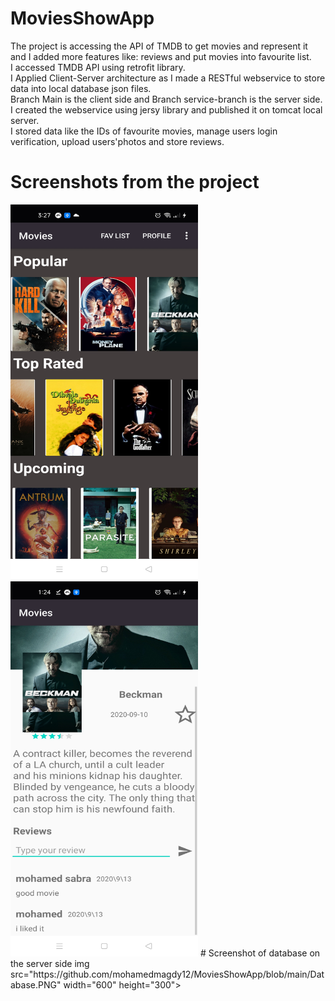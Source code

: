 # MoviesShowApp
The project is accessing the API of TMDB to get movies and represent it and I added more features like: reviews and put movies into favourite list.\
I accessed TMDB API using retrofit library.\
I Applied Client-Server architecture as I made a RESTful webservice to store data into local database json files.\
Branch Main is the client side and Branch service-branch is the server side.\
I created the webservice using jersy library and published it on tomcat local server.\
I stored data like the IDs of favourite movies, manage users login verification, upload users'photos and
store reviews.
# Screenshots from the project
<img src="https://github.com/mohamedmagdy12/MoviesShowApp/blob/main/Screenshot_2020-10-13-03-27-29-83_831cd39b064e176903019524df8eeb16.jpg" width="300" height="600">
<img src="https://github.com/mohamedmagdy12/MoviesShowApp/blob/main/Screenshot_2020-10-13-01-24-13-99_831cd39b064e176903019524df8eeb16.jpg" width="300" height="600">
# Screenshot of database on the server side
img src="https://github.com/mohamedmagdy12/MoviesShowApp/blob/main/Database.PNG" width="600" height="300">



